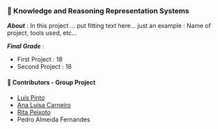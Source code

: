 ### :pushpin: Knowledge and Reasoning Representation Systems

***About*** : In this project ... put fitting text here... just an example : Name of project, tools used, etc... 

***Final Grade*** : 
  - First Project  : 18
  - Second Project : 18

#### :handshake: Contributors - Group Project 
- [Luís Pinto](https://github.com/L-Pinto)
- [Ana Luísa Carneiro](https://github.com/Analucar)
- [Rita Peixoto](https://github.com/rita-peixoto)
- Pedro Almeida Fernandes
